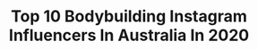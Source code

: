 ---
title: Top 10 Bodybuilding Instagram Influencers In Australia In 2020
description: >-
  Find top bodybuilding Instagram influencers in Australia in 2020. Most popular hashtags: #fitnessmodel #fitness #bodybuilding #health.
platform: Instagram
profiles:
  - username: "blakewheller"
    fullname: >-
      Blake Wheller
    location: "Australia"
    followers: 43761
    engagement: 115
    commentsToLikes: 0.056346
    id: ck135twve37vq0i19q4nn0u6u
    verified: false
    hashtags: "#strong, #millionairemindset, #scandinaviangodking, #summerishere"
  - username: "dschneider_1990"
    fullname: >-
      Danny Schneider
    location: "Australia"
    followers: 2538
    engagement: 1029
    commentsToLikes: 0.083393
    id: ck5homictptp50i111t4un8ah
    verified: false
    hashtags: "#backday, #balance, #love, #shestillgotit"
  - username: "andrewhlchen"
    fullname: >-
      Andrew Chen
    location: "Australia"
    followers: 10284
    engagement: 2298
    commentsToLikes: 0.033192
    id: ck5hn5s9vn9cl0i11skiilok3
    verified: false
    hashtags: "#fitness, #motivation, #nutella, #delicious"
  - username: "taylortarnawskyj"
    fullname: >-
      Taylor Tarnawskyj
    location: "Australia"
    followers: 6097
    engagement: 731
    commentsToLikes: 0.086333
    id: ck5bwusgamgg20i11ppnaowaw
    verified: false
    hashtags: "#img, #australianmodel, #lingeriemodel, #ryderwear"
  - username: "proteinguru"
    fullname: >-
      Lee James 🇦🇺🏴󠁧󠁢󠁥󠁮󠁧󠁿
    location: "Australia"
    followers: 43969
    engagement: 402
    commentsToLikes: 0.046821
    id: ck5hjgeppgkz20i11g3k9paax
    verified: false
    hashtags: "#lcarnitine, #thursday, #shredded, #coconut"
  - username: "holly_dollyy"
    fullname: >-
      Holly Murray
    location: "Australia"
    followers: 66573
    engagement: 227
    commentsToLikes: 0.102907
    id: ck8t3ctsx2s650j78h7tqky4p
    verified: false
    hashtags: "#fitnessmodel, #girlsthatlift, #bodybuilding, #bikinifitness"
  - username: "billy_simmonds"
    fullname: >-
      Billy Simmonds Ⓥ
    location: "Australia"
    followers: 6182
    engagement: 623
    commentsToLikes: 0.089658
    id: ck6try8ru1rge0j71nxwf3uk6
    verified: false
    hashtags: "#business, #natural, #fire, #ifbb"
  - username: "immafiume"
    fullname: >-
      HEALTH | FITNESS | LIFESTYLE
    location: "Australia"
    followers: 102428
    engagement: 525
    commentsToLikes: 0.022061
    id: ck55la5l414bt0i11bm60kn00
    verified: false
    hashtags: "#wild, #peachy, #dresswear, #workout"
  - username: "dancavalcante90"
    fullname: >-
      Daniel Cavalcante
    location: "Australia"
    followers: 6217
    engagement: 882
    commentsToLikes: 0.062188
    id: ck6topxnbffo60j71qrx6q4t6
    verified: false
    hashtags: "#fitfam, #tropicalfruits, #abs, #fitspo"
  - username: "nicolasgreenofficial"
    fullname: >-
      Nicolas Green
    location: "Australia"
    followers: 10216
    engagement: 907
    commentsToLikes: 0.078723
    id: ck5qecqdrzuhx0i11qa4obxo0
    verified: false
    hashtags: "#instafashion, #autumnfashion, #ryderwearactive, #byronbay"
---